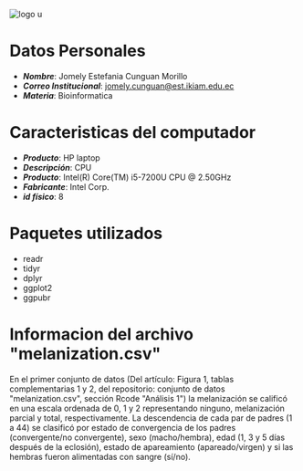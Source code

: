 ![logo u](https://user-images.githubusercontent.com/94874288/160934090-52060fdf-4333-4059-b454-b376fea8a032.png)

# Datos Personales 
* ***Nombre***: Jomely Estefania Cunguan Morillo
* ***Correo Institucional***: jomely.cunguan@est.ikiam.edu.ec 
* ***Materia***: Bioinformatica 

# Caracteristicas del computador 
* ***Producto***: HP laptop 
* ***Descripción***: CPU
* ***Producto***: Intel(R) Core(TM) i5-7200U CPU @ 2.50GHz
* ***Fabricante***: Intel Corp.
* ***id físico***: 8

# Paquetes utilizados 
* readr 
* tidyr 
* dplyr 
* ggplot2 
* ggpubr 

# Informacion del archivo "melanization.csv"
En el primer conjunto de datos (Del artículo: Figura 1, tablas complementarias 1 y 2, del repositorio: conjunto de datos "melanization.csv", sección Rcode "Análisis 1") la melanización se calificó en una escala ordenada de 0, 1 y 2 representando ninguno, melanización parcial y total, respectivamente. La descendencia de cada par de padres (1 a 44) se clasificó por estado de convergencia de los padres (convergente/no convergente), sexo (macho/hembra), edad (1, 3 y 5 días después de la eclosión), estado de apareamiento (apareado/virgen) y si las hembras fueron alimentadas con sangre (sí/no).
